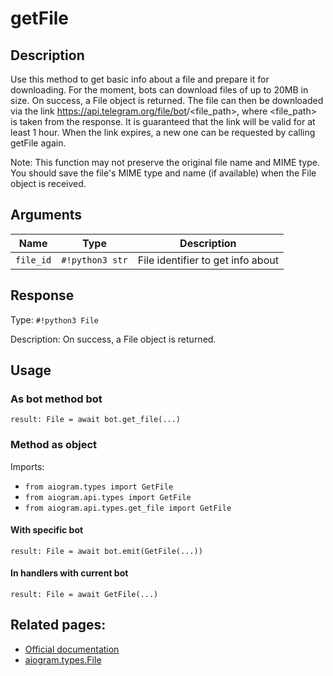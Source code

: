 # getFile

## Description

Use this method to get basic info about a file and prepare it for downloading. For the moment, bots can download files of up to 20MB in size. On success, a File object is returned. The file can then be downloaded via the link https://api.telegram.org/file/bot<token>/<file_path>, where <file_path> is taken from the response. It is guaranteed that the link will be valid for at least 1 hour. When the link expires, a new one can be requested by calling getFile again.

Note: This function may not preserve the original file name and MIME type. You should save the file's MIME type and name (if available) when the File object is received.


## Arguments

| Name | Type | Description |
| - | - | - |
| `file_id` | `#!python3 str` | File identifier to get info about |



## Response

Type: `#!python3 File`

Description: On success, a File object is returned.


## Usage


### As bot method bot

```python3
result: File = await bot.get_file(...)
```

### Method as object

Imports:

- `from aiogram.types import GetFile`
- `from aiogram.api.types import GetFile`
- `from aiogram.api.types.get_file import GetFile`


#### With specific bot
```python3
result: File = await bot.emit(GetFile(...))
```

#### In handlers with current bot
```python3
result: File = await GetFile(...)
```


## Related pages:

- [Official documentation](https://core.telegram.org/bots/api#getfile)
- [aiogram.types.File](../types/file.md)
